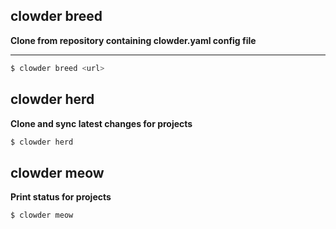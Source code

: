 clowder breed
-------------

**Clone from repository containing clowder.yaml config file**

---
```bash
$ clowder breed <url>
```

clowder herd
------------

**Clone and sync latest changes for projects**

```bash
$ clowder herd
```

clowder meow
------------

**Print status for projects**

```bash
$ clowder meow
```
